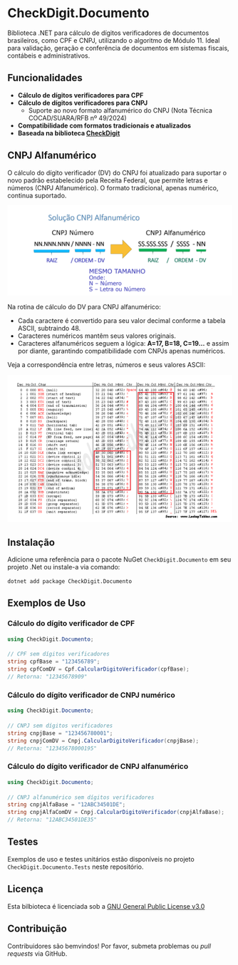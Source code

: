 # CheckDigit.Documento

Biblioteca .NET para cálculo de dígitos verificadores de documentos brasileiros, como CPF e CNPJ, utilizando o algoritmo de Módulo 11. Ideal para validação, geração e conferência de documentos em sistemas fiscais, contábeis e administrativos.

## Funcionalidades

- **Cálculo de dígitos verificadores para CPF**
- **Cálculo de dígitos verificadores para CNPJ**
  - Suporte ao novo formato alfanumérico do CNPJ (Nota Técnica COCAD/SUARA/RFB nº 49/2024)
- **Compatibilidade com formatos tradicionais e atualizados**
- **Baseada na biblioteca [CheckDigit](https://github.com/marcoshidalgonunes/CheckDigit)**

## CNPJ Alfanumérico

O cálculo do dígito verificador (DV) do CNPJ foi atualizado para suportar o novo padrão estabelecido pela Receita Federal, que permite letras e números (CNPJ Alfanumérico). O formato tradicional, apenas numérico, continua suportado.

![](./images/cnpj_de_para.png)

Na rotina de cálculo do DV para CNPJ alfanumérico:

- Cada caractere é convertido para seu valor decimal conforme a tabela ASCII, subtraindo 48.
- Caracteres numéricos mantêm seus valores originais.
- Caracteres alfanuméricos seguem a lógica: **A=17, B=18, C=19…** e assim por diante, garantindo compatibilidade com CNPJs apenas numéricos.

Veja a correspondência entre letras, números e seus valores ASCII:

![](./images/ascii.png)

## Instalação

Adicione uma referência para o pacote NuGet `CheckDigit.Documento` em seu projeto .Net ou instale-a via comando:

`dotnet add package CheckDigit.Documento`

## Exemplos de Uso

### Cálculo do dígito verificador de CPF

````csharp
using CheckDigit.Documento;

// CPF sem dígitos verificadores
string cpfBase = "123456789";
string cpfComDV = Cpf.CalcularDigitoVerificador(cpfBase);
// Retorna: "12345678909"
````

### Cálculo do dígito verificador de CNPJ numérico

````csharp
using CheckDigit.Documento;

// CNPJ sem dígitos verificadores
string cnpjBase = "123456780001";
string cnpjComDV = Cnpj.CalcularDigitoVerificador(cnpjBase);
// Retorna: "12345678000195"
````

### Cálculo do dígito verificador de CNPJ alfanumérico

````csharp
using CheckDigit.Documento;

// CNPJ alfanumérico sem dígitos verificadores
string cnpjAlfaBase = "12ABC34501DE";
string cnpjAlfaComDV = Cnpj.CalcularDigitoVerificador(cnpjAlfaBase);
// Retorna: "12ABC34501DE35" 
````

## Testes

Exemplos de uso e testes unitários estão disponíveis no projeto `CheckDigit.Documento.Tests` neste repositório.

## Licença

Esta bilbioteca é licenciada sob a [GNU General Public License v3.0](./LICENSE)

## Contribuição

Contribuidores são bemvindos! Por favor, submeta problemas ou _pull requests_ via GitHub.
